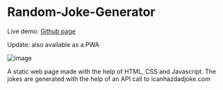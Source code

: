 # Random-Joke-Generator

Live demo: [Github page](https://ankitmeena007.github.io/random_joke/)

Update: also available as a PWA

![image](https://github.com/ankitmeena007/random_joke/assets/63893740/b7fe8a75-5221-4d6a-939b-7bb82e6d3b54)


A static web page made with the help of HTML, CSS and Javascript. The jokes are generated with the help of an API call to icanhazdadjoke.com

